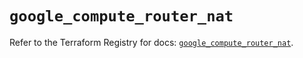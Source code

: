 # `google_compute_router_nat`

Refer to the Terraform Registry for docs: [`google_compute_router_nat`](https://registry.terraform.io/providers/hashicorp/google/6.17.0/docs/resources/compute_router_nat).
